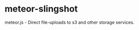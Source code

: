 meteor-slingshot
================

meteor.js - Direct file-uploads to s3 and other storage services.
